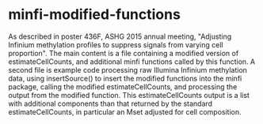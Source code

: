 # minfi-modified-functions

As described in poster 436F, ASHG 2015 annual meeting,
"Adjusting Infinium methylation profiles to suppress signals from varying cell proportion". 
The main content is a file containing a modified version of estimateCellCounts, and additional minfi functions called by 
this function. A second file is example code processing raw Illumina Infinium methylation data, using insertSource() 
to insert the modified functions into the minfi package, calling the modified estimateCellCounts, and processing the output 
from the modified function.  This estimateCellCounts output is a list with additional components than that returned by 
the standard estimateCellCounts, in particular an Mset adjusted for cell composition.   
